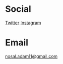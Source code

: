 
# Social

[Twitter](https://twitter.com/IAmFatLetsParty)
[Instagram](https://www.instagram.com/imfatsoletsparty/)

# Email

nosal.adam11@gmail.com
